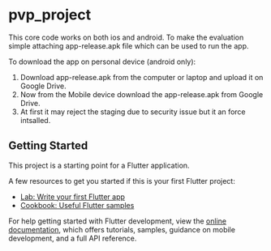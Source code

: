 # pvp_project

This core code works on both ios and android. To make the evaluation simple attaching app-release.apk file which can be used to run the app.

To download the app on personal device (android only):
1. Download app-release.apk from the computer or laptop and upload it on Google Drive.
2. Now from the Mobile device download the app-release.apk from Google Drive.
3. At first it may reject the staging due to security issue but it an force intsalled.

## Getting Started

This project is a starting point for a Flutter application.

A few resources to get you started if this is your first Flutter project:

- [Lab: Write your first Flutter app](https://docs.flutter.dev/get-started/codelab)
- [Cookbook: Useful Flutter samples](https://docs.flutter.dev/cookbook)

For help getting started with Flutter development, view the
[online documentation](https://docs.flutter.dev/), which offers tutorials,
samples, guidance on mobile development, and a full API reference.
